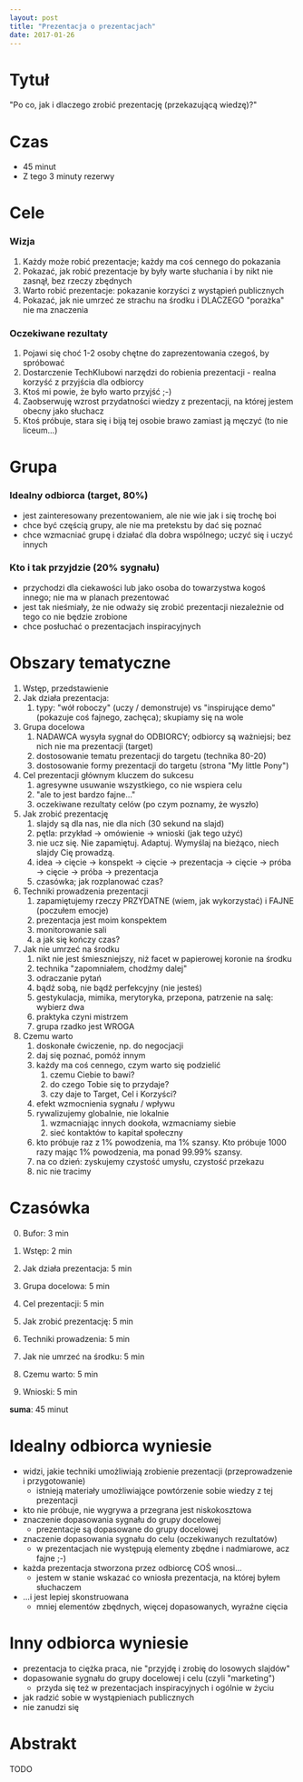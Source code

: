 ```yaml
---
layout: post
title: "Prezentacja o prezentacjach"
date: 2017-01-26
---
```


# Tytuł

"Po co, jak i dlaczego zrobić prezentację (przekazującą wiedzę)?"

# Czas

* 45 minut
* Z tego 3 minuty rezerwy

# Cele

### Wizja

1. Każdy może robić prezentacje; każdy ma coś cennego do pokazania
2. Pokazać, jak robić prezentacje by były warte słuchania i by nikt nie zasnął, bez rzeczy zbędnych
3. Warto robić prezentacje: pokazanie korzyści z wystąpień publicznych
4. Pokazać, jak nie umrzeć ze strachu na środku i DLACZEGO "porażka" nie ma znaczenia

### Oczekiwane rezultaty

1. Pojawi się choć 1-2 osoby chętne do zaprezentowania czegoś, by spróbować
2. Dostarczenie TechKlubowi narzędzi do robienia prezentacji - realna korzyść z przyjścia dla odbiorcy
3. Ktoś mi powie, że było warto przyjść ;-)
4. Zaobserwuję wzrost przydatności wiedzy z prezentacji, na której jestem obecny jako słuchacz
5. Ktoś próbuje, stara się i biją tej osobie brawo zamiast ją męczyć (to nie liceum...)

# Grupa

### Idealny odbiorca (target, 80%)

* jest zainteresowany prezentowaniem, ale nie wie jak i się trochę boi
* chce być częścią grupy, ale nie ma pretekstu by dać się poznać
* chce wzmacniać grupę i działać dla dobra wspólnego; uczyć się i uczyć innych

### Kto i tak przyjdzie (20% sygnału)

* przychodzi dla ciekawości lub jako osoba do towarzystwa kogoś innego; nie ma w planach prezentować
* jest tak nieśmiały, że nie odważy się zrobić prezentacji niezależnie od tego co nie będzie zrobione
* chce posłuchać o prezentacjach inspiracyjnych

# Obszary tematyczne

1. Wstęp, przedstawienie
2. Jak działa prezentacja:
    1. typy: "wół roboczy" (uczy / demonstruje) vs "inspirujące demo" (pokazuje coś fajnego, zachęca); skupiamy się na wole
3. Grupa docelowa
    1. NADAWCA wysyła sygnał do ODBIORCY; odbiorcy są ważniejsi; bez nich nie ma prezentacji (target)
    2. dostosowanie tematu prezentacji do targetu (technika 80-20)
    3. dostosowanie formy prezentacji do targetu (strona "My little Pony")
4. Cel prezentacji głównym kluczem do sukcesu
    1. agresywne usuwanie wszystkiego, co nie wspiera celu
    2. "ale to jest bardzo fajne..."
    3. oczekiwane rezultaty celów (po czym poznamy, że wyszło)
5. Jak zrobić prezentację
    1. slajdy są dla nas, nie dla nich (30 sekund na slajd)
    2. pętla: przykład -> omówienie -> wnioski (jak tego użyć)
    3. nie ucz się. Nie zapamiętuj. Adaptuj. Wymyślaj na bieżąco, niech slajdy Cię prowadzą.
    4. idea -> cięcie -> konspekt -> cięcie -> prezentacja -> cięcie -> próba -> cięcie -> próba -> prezentacja
    5. czasówka; jak rozplanować czas?
6. Techniki prowadzenia prezentacji
    1. zapamiętujemy rzeczy PRZYDATNE (wiem, jak wykorzystać) i FAJNE (poczułem emocje)
    2. prezentacja jest moim konspektem
    3. monitorowanie sali
    4. a jak się kończy czas?
7. Jak nie umrzeć na środku
    1. nikt nie jest śmieszniejszy, niż facet w papierowej koronie na środku
    2. technika "zapomniałem, chodźmy dalej"
    3. odraczanie pytań
    4. bądź sobą, nie bądź perfekcyjny (nie jesteś)
    5. gestykulacja, mimika, merytoryka, przepona, patrzenie na salę: wybierz dwa
    6. praktyka czyni mistrzem
    7. grupa rzadko jest WROGA
8. Czemu warto
    1. doskonałe ćwiczenie, np. do negocjacji
    2. daj się poznać, pomóż innym
    3. każdy ma coś cennego, czym warto się podzielić
        1. czemu Ciebie to bawi?
        2. do czego Tobie się to przydaje?
        3. czy daje to Target, Cel i Korzyści?
    4. efekt wzmocnienia sygnału / wpływu
    5. rywalizujemy globalnie, nie lokalnie
        1. wzmacniając innych dookoła, wzmacniamy siebie
        2. sieć kontaktów to kapitał społeczny
    6. kto próbuje raz z 1% powodzenia, ma 1% szansy. Kto próbuje 1000 razy mając 1% powodzenia, ma ponad 99.99% szansy.
    7. na co dzień: zyskujemy czystość umysłu, czystość przekazu
    8. nic nie tracimy

# Czasówka

0. Bufor: 3 min

1. Wstęp: 2 min
2. Jak działa prezentacja: 5 min
3. Grupa docelowa: 5 min
4. Cel prezentacji: 5 min
5. Jak zrobić prezentację: 5 min
6. Techniki prowadzenia: 5 min
7. Jak nie umrzeć na środku: 5 min
8. Czemu warto: 5 min
9. Wnioski: 5 min

**suma**: 45 minut

# Idealny odbiorca wyniesie

* widzi, jakie techniki umożliwiają zrobienie prezentacji (przeprowadzenie i przygotowanie)
    * istnieją materiały umożliwiające powtórzenie sobie wiedzy z tej prezentacji
* kto nie próbuje, nie wygrywa a przegrana jest niskokosztowa
* znaczenie dopasowania sygnału do grupy docelowej
    * prezentacje są dopasowane do grupy docelowej
* znaczenie dopasowania sygnału do celu (oczekiwanych rezultatów)
    * w prezentacjach nie występują elementy zbędne i nadmiarowe, acz fajne ;-)
* każda prezentacja stworzona przez odbiorcę COŚ wnosi...
    * jestem w stanie wskazać co wniosła prezentacja, na której byłem słuchaczem
* ...i jest lepiej skonstruowana
    * mniej elementów zbędnych, więcej dopasowanych, wyraźne cięcia

# Inny odbiorca wyniesie

* prezentacja to ciężka praca, nie "przyjdę i zrobię do losowych slajdów"
* dopasowanie sygnału do grupy docelowej i celu (czyli "marketing")
    * przyda się też w prezentacjach inspiracyjnych i ogólnie w życiu
* jak radzić sobie w wystąpieniach publicznych
* nie zanudzi się

# Abstrakt

TODO
